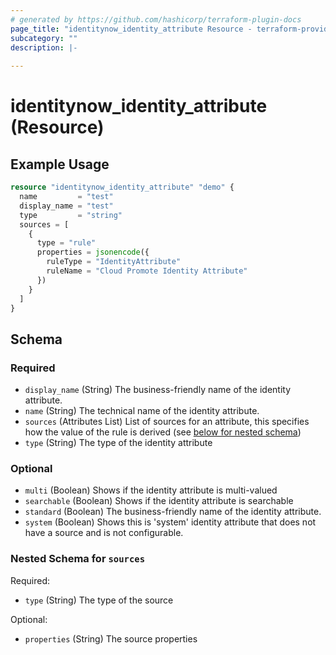 ```yaml
---
# generated by https://github.com/hashicorp/terraform-plugin-docs
page_title: "identitynow_identity_attribute Resource - terraform-provider-identitynow"
subcategory: ""
description: |-
  
---
```


# identitynow_identity_attribute (Resource)



## Example Usage

```terraform
resource "identitynow_identity_attribute" "demo" {
  name         = "test"
  display_name = "test"
  type         = "string"
  sources = [
    {
      type = "rule"
      properties = jsonencode({
        ruleType = "IdentityAttribute"
        ruleName = "Cloud Promote Identity Attribute"
      })
    }
  ]
}
```

<!-- schema generated by tfplugindocs -->
## Schema

### Required

- `display_name` (String) The business-friendly name of the identity attribute.
- `name` (String) The technical name of the identity attribute.
- `sources` (Attributes List) List of sources for an attribute, this specifies how the value of the rule is derived (see [below for nested schema](#nestedatt--sources))
- `type` (String) The type of the identity attribute

### Optional

- `multi` (Boolean) Shows if the identity attribute is multi-valued
- `searchable` (Boolean) Shows if the identity attribute is searchable
- `standard` (Boolean) The business-friendly name of the identity attribute.
- `system` (Boolean) Shows this is 'system' identity attribute that does not have a source and is not configurable.

<a id="nestedatt--sources"></a>
### Nested Schema for `sources`

Required:

- `type` (String) The type of the source

Optional:

- `properties` (String) The source properties
